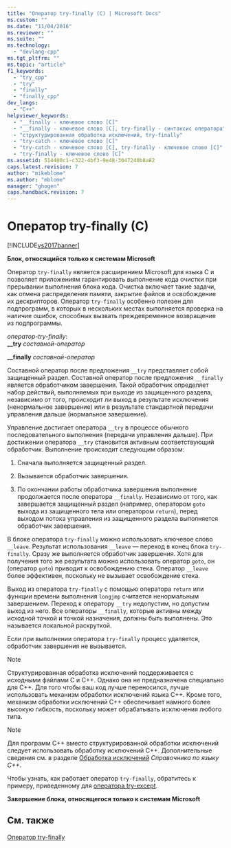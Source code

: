```yaml
---
title: "Оператор try-finally (C) | Microsoft Docs"
ms.custom: ""
ms.date: "11/04/2016"
ms.reviewer: ""
ms.suite: ""
ms.technology: 
  - "devlang-cpp"
ms.tgt_pltfrm: ""
ms.topic: "article"
f1_keywords: 
  - "try_cpp"
  - "try"
  - "finally"
  - "finally_cpp"
dev_langs: 
  - "C++"
helpviewer_keywords: 
  - "__finally - ключевое слово [C]"
  - "__finally - ключевое слово [C], try-finally - синтаксис оператора"
  - "структурированная обработка исключений, try-finally"
  - "try-catch - ключевое слово [C]"
  - "try-catch - ключевое слово [C], try-finally - ключевое слово [C]"
  - "try-finally - ключевое слово [C]"
ms.assetid: 514400c1-c322-4bf3-9e48-3047240b8a82
caps.latest.revision: 7
author: "mikeblome"
ms.author: "mblome"
manager: "ghogen"
caps.handback.revision: 7
---
```

# Оператор try-finally (C)
[!INCLUDE[vs2017banner](../assembler/inline/includes/vs2017banner.md)]

**Блок, относящийся только к системам Microsoft**  
  
 Оператор `try-finally` является расширением Microsoft для языка C и позволяет приложениям гарантировать выполнение кода очистки при прерывании выполнения блока кода.  Очистка включает такие задачи, как отмена распределения памяти, закрытие файлов и освобождение их дескрипторов.  Оператор `try-finally` особенно полезен для подпрограмм, в которых в нескольких местах выполняется проверка на наличие ошибок, способных вызвать преждевременное возвращение из подпрограммы.  
  
 *оператор\-try\-finally*:  
 **\_\_try**  *составной\-оператор*  
  
 **\_\_finally**  *составной\-оператор*  
  
 Составной оператор после предложения `__try` представляет собой защищенный раздел.  Составной оператор после предложения `__finally` является обработчиком завершения.  Такой обработчик определяет набор действий, выполняемых при выходе из защищенного раздела, независимо от того, происходит ли выход в результате исключения \(ненормальное завершение\) или в результате стандартной передачи управления дальше \(нормальное завершение\).  
  
 Управление достигает оператора `__try` в процессе обычного последовательного выполнения \(передачи управления дальше\).  При достижении оператора `__try` становится активным соответствующий обработчик.  Выполнение происходит следующим образом:  
  
1.  Сначала выполняется защищенный раздел.  
  
2.  Вызывается обработчик завершения.  
  
3.  По окончании работы обработчика завершения выполнение продолжается после оператора `__finally`.  Независимо от того, как завершается защищенный раздел \(например, оператором `goto` выхода из защищенного тела или оператором `return`\), перед выходом потока управления из защищенного раздела выполняется обработчик завершения.  
  
 В блоке оператора `try-finally` можно использовать ключевое слово `__leave`.  Результат использования `__leave` — переход в конец блока `try-finally`.  Сразу же выполняется обработчик завершения.  Хотя для получения того же результата можно использовать оператор `goto`, он \(оператор `goto`\) приводит к освобождению стека.  Оператор `__leave` более эффективен, поскольку не вызывает освобождение стека.  
  
 Выход из оператора `try-finally` с помощью оператора `return` или функции времени выполнения `longjmp` считается ненормальным завершением.  Переход к оператору `__try` недопустим, но допустим выход из него.  Все операторы `__finally`, которые активны между исходной точкой и точкой назначения, должны быть выполнены.  Это называется локальной раскруткой.  
  
 Если при выполнении оператора `try-finally` процесс удаляется, обработчик завершения не вызывается.  
  
> [!NOTE]
>  Структурированная обработка исключений поддерживается с исходными файлами C и C\+\+.  Однако она не предназначена специально для C\+\+.  Для того чтобы ваш код лучше переносился, лучше использовать механизм обработки исключений языка C\+\+.  Кроме того, механизм обработки исключений C\+\+ обеспечивает намного более высокую гибкость, поскольку может обрабатывать исключения любого типа.  
  
> [!NOTE]
>  Для программ C\+\+ вместо структурированной обработки исключений следует использовать обработку исключений C\+\+.  Дополнительные сведения см. в разделе [Обработка исключений](../cpp/exception-handling-in-visual-cpp.md) *Справочника по языку С\+\+*.  
  
 Чтобы узнать, как работает оператор `try-finally`, обратитесь к примеру, приведенному для [оператора try\-except](../c-language/try-except-statement-c.md).  
  
 **Завершение блока, относящегося только к системам Microsoft**  
  
## См. также  
 [Оператор try\-finally](../cpp/try-finally-statement.md)